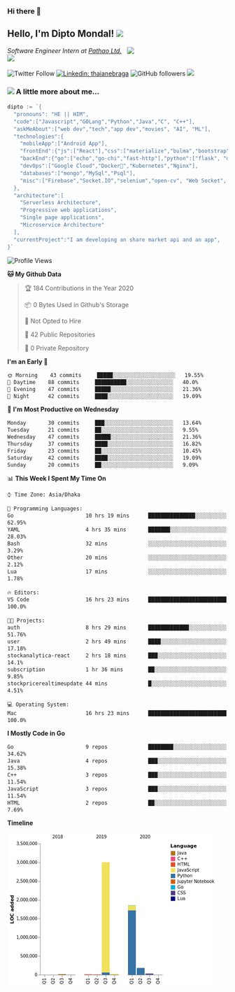 ### Hi there 👋

<!--
**diptomondal007/diptomondal007** is a ✨ _special_ ✨ repository because its `README.md` (this file) appears on your GitHub profile.

Here are some ideas to get you started:

- 🔭 I’m currently working on ...
- 🌱 I’m currently learning ...
- 👯 I’m looking to collaborate on ...
- 🤔 I’m looking for help with ...
- 💬 Ask me about ...
- 📫 How to reach me: ...
- 😄 Pronouns: ...
- ⚡ Fun fact: ...
-->

<h2>Hello, I'm Dipto Mondal! <img src="https://media.giphy.com/media/12oufCB0MyZ1Go/giphy.gif" width="50"></h2>
<img align='right' src="https://media.giphy.com/media/M9gbBd9nbDrOTu1Mqx/giphy.gif" width="230">
<p><em>Software Engineer Intern at <a href="https://pathao.com/?lang=en">Pathao Ltd.</a><img src="https://media.giphy.com/media/WUlplcMpOCEmTGBtBW/giphy.gif" width="30"> 
</em></p>

![Twitter Follow](https://img.shields.io/twitter/follow/Dipto_Mondal007?label=Follow)
[![Linkedin: thaianebraga](https://img.shields.io/badge/-dipto-blue?style=flat-square&logo=Linkedin&logoColor=white&link=https://www.linkedin.com/in/dipto-mondal-807003181/)](https://www.linkedin.com/in/dipto-mondal-807003181/)
![GitHub followers](https://img.shields.io/github/followers/diptomondal007?label=Follow&style=social)
![](https://visitor-badge.glitch.me/badge?page_id=https://github.com/diptomondal007)

### <img src="https://media.giphy.com/media/VgCDAzcKvsR6OM0uWg/giphy.gif" width="50"> A little more about me...  

```go
dipto := `{
  "pronouns": "HE || HIM",
  "code":["Javascript","GOLang","Python","Java","C", "C++"],
  "askMeAbout":["web dev","tech","app dev","movies", "AI", "ML"],
  "technologies":{
    "mobileApp":["Android App"],
    "frontEnd":{"js":["React"],"css":["materialize","bulma","bootstrap"]},
    "backEnd":{"go":["echo","go-chi","fast-http"],"python":["flask", "django"]},
    "devOps":["Google Cloud","Docker🐳","Kubernetes","Nginx"],
    "databases":["mongo","MySql","Psql"],
    "misc":["Firebase","Socket.IO","selenium","open-cv", "Web Socket", "WebRtc]
  },
  "architecture":[
    "Serverless Architecture",
    "Progressive web applications",
    "Single page applications",
    "Microservice Architecture"
  ],
  "currentProject":"I am developing an share market api and an app",
}`
```

<!--START_SECTION:waka-->
![Profile Views](http://img.shields.io/badge/Profile%20Views-4-blue)

**🐱 My Github Data** 

> 🏆 184 Contributions in the Year 2020
 > 
> 📦 0 Bytes Used in Github's Storage 
 > 
> 🚫 Not Opted to Hire
 > 
> 📜 42 Public Repositories
 > 
> 🔑 0 Private Repository 
 > 
**I'm an Early 🐤** 

```text
🌞 Morning    43 commits     █████░░░░░░░░░░░░░░░░░░░░   19.55% 
🌆 Daytime    88 commits     ██████████░░░░░░░░░░░░░░░   40.0% 
🌃 Evening    47 commits     █████░░░░░░░░░░░░░░░░░░░░   21.36% 
🌙 Night      42 commits     ████░░░░░░░░░░░░░░░░░░░░░   19.09%

```
📅 **I'm Most Productive on Wednesday** 

```text
Monday       30 commits     ███░░░░░░░░░░░░░░░░░░░░░░   13.64% 
Tuesday      21 commits     ██░░░░░░░░░░░░░░░░░░░░░░░   9.55% 
Wednesday    47 commits     █████░░░░░░░░░░░░░░░░░░░░   21.36% 
Thursday     37 commits     ████░░░░░░░░░░░░░░░░░░░░░   16.82% 
Friday       23 commits     ██░░░░░░░░░░░░░░░░░░░░░░░   10.45% 
Saturday     42 commits     ████░░░░░░░░░░░░░░░░░░░░░   19.09% 
Sunday       20 commits     ██░░░░░░░░░░░░░░░░░░░░░░░   9.09%

```


📊 **This Week I Spent My Time On** 

```text
⌚︎ Time Zone: Asia/Dhaka

💬 Programming Languages: 
Go                       10 hrs 19 mins      ███████████████░░░░░░░░░░   62.95% 
YAML                     4 hrs 35 mins       ███████░░░░░░░░░░░░░░░░░░   28.03% 
Bash                     32 mins             ░░░░░░░░░░░░░░░░░░░░░░░░░   3.29% 
Other                    20 mins             ░░░░░░░░░░░░░░░░░░░░░░░░░   2.12% 
Lua                      17 mins             ░░░░░░░░░░░░░░░░░░░░░░░░░   1.78%

🔥 Editors: 
VS Code                  16 hrs 23 mins      █████████████████████████   100.0%

🐱‍💻 Projects: 
auth                     8 hrs 29 mins       █████████████░░░░░░░░░░░░   51.76% 
user                     2 hrs 49 mins       ████░░░░░░░░░░░░░░░░░░░░░   17.18% 
stockanalytica-react     2 hrs 18 mins       ███░░░░░░░░░░░░░░░░░░░░░░   14.1% 
subscription             1 hr 36 mins        ██░░░░░░░░░░░░░░░░░░░░░░░   9.85% 
stockpricerealtimeupdate 44 mins             █░░░░░░░░░░░░░░░░░░░░░░░░   4.51%

💻 Operating System: 
Mac                      16 hrs 23 mins      █████████████████████████   100.0%

```

**I Mostly Code in Go** 

```text
Go                       9 repos             ████████░░░░░░░░░░░░░░░░░   34.62% 
Java                     4 repos             ███░░░░░░░░░░░░░░░░░░░░░░   15.38% 
C++                      3 repos             ███░░░░░░░░░░░░░░░░░░░░░░   11.54% 
JavaScript               3 repos             ███░░░░░░░░░░░░░░░░░░░░░░   11.54% 
HTML                     2 repos             ██░░░░░░░░░░░░░░░░░░░░░░░   7.69%

```


**Timeline**

![Chart not found](https://github.com/diptomondal007/diptomondal007/blob/master/charts/bar_graph.png) 


<!--END_SECTION:waka-->
